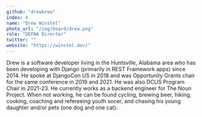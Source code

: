 ```yaml
---
github: "drewbrew"
index: 8
name: "Drew Winstel"
photo_url: "/img/board/drew.png"
role: "DEFNA Director"
twitter: ""
website: "https://winstel.dev/"
---
```


Drew is a software developer living in the Huntsville, Alabama area who has been developing with Django (primarily in REST Framework apps) since 2014. He spoke at DjangoCon US in 2018 and was Opportunity Grants chair for the same conference in 2019 and 2021. He was also DCUS Program Chair in 2021-23. He currently works as a backend engineer for The Noun Project. When not working, he can be found cycling, brewing beer, hiking, cooking, coaching and refereeing youth socer, and chasing his young daughter and/or pets (one dog and one cat).
